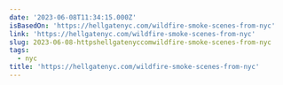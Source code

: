 ```yaml
---
date: '2023-06-08T11:34:15.000Z'
isBasedOn: 'https://hellgatenyc.com/wildfire-smoke-scenes-from-nyc'
link: 'https://hellgatenyc.com/wildfire-smoke-scenes-from-nyc'
slug: 2023-06-08-httpshellgatenyccomwildfire-smoke-scenes-from-nyc
tags:
  - nyc
title: 'https://hellgatenyc.com/wildfire-smoke-scenes-from-nyc'
---
```


